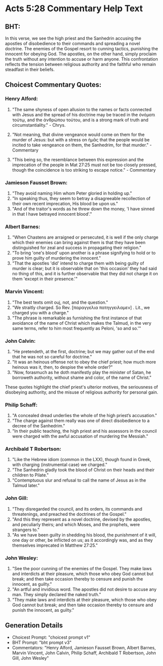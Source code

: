 # Acts 5:28 Commentary Help Text

## BHT:
In this verse, we see the high priest and the Sanhedrin accusing the apostles of disobedience to their commands and spreading a novel doctrine. The enemies of the Gospel resort to cunning tactics, punishing the innocent for obeying God. The apostles, on the other hand, simply proclaim the truth without any intention to accuse or harm anyone. This confrontation reflects the tension between religious authority and the faithful who remain steadfast in their beliefs.

## Choicest Commentary Quotes:
### Henry Alford:
1. "The same shyness of open allusion to the names or facts connected with Jesus and the spread of his doctrine may be traced in the ὀνόματι τούτῳ, and the ἀνθρώπου τούτου, and is a strong mark of truth and circumstantiality." - Chrys.

2. "Not meaning, that divine vengeance would come on them for the murder of Jesus: but with a stress on ἡμᾶς that the people would be incited to take vengeance on them, the Sanhedrim, for that murder." - Commentary

3. "This being so, the resemblance between this expression and the imprecation of the people in Mat 27:25 must not be too closely pressed, though the coincidence is too striking to escape notice." - Commentary

### Jamieson Fausset Brown:
1. "They avoid naming Him whom Peter gloried in holding up." 
2. "In speaking thus, they seem to betray a disagreeable recollection of their own recent imprecation, His blood be upon us." 
3. "And of the traitor's words as he threw down the money, 'I have sinned in that I have betrayed innocent blood'."

### Albert Barnes:
1. "When Chastens are arraigned or persecuted, it is well if the only charge which their enemies can bring against them is that they have been distinguished for zeal and success in propagating their religion." 
2. "To bring 'one's blood' upon another is a phrase signifying to hold or to prove him guilty of murdering the innocent." 
3. "That the apostles 'did' intend to charge them with being guilty of murder is clear; but it is observable that on 'this occasion' they had said no thing of this, and it is further observable that they did not charge it on them 'except in their presence.'"

### Marvin Vincent:
1. "The best texts omit ouj, not, and the question."
2. "We straitly charged. So Rev. [παραγγελια πατηγγειλαμεν] . Lit., we charged you with a charge."
3. "The phrase is remarkable as furnishing the first instance of that avoidance of the name of Christ which makes the Talmud, in the very same terms, refer to him most frequently as Peloni, 'so and so.'"

### John Calvin:
1. "He pretendeth, at the first, doctrine; but we may gather out of the end that he was not so careful for doctrine."
2. "It was an heinous offense not to obey the chief priest; how much more heinous was it, then, to despise the whole order?"
3. "Now, forasmuch as he doth manifestly play the minister of Satan, he borroweth authority, without shame and color, of the name of Christ."

These quotes highlight the chief priest's ulterior motives, the seriousness of disobeying authority, and the misuse of religious authority for personal gain.

### Philip Schaff:
1. "A concealed dread underlies the whole of the high priest’s accusation."
2. "The charge against them really was one of direct disobedience to a decree of the Sanhedrim."
3. "In their public teaching, the high priest and his assessors in the council were charged with the awful accusation of murdering the Messiah."

### Archibald T Robertson:
1. "Like the Hebrew idiom (common in the LXX), though found in Greek, with charging (instrumental case) we charged." 
2. "The Sanhedrin gladly took the blood of Christ on their heads and their children to Pilate."
3. "Contemptuous slur and refusal to call the name of Jesus as in the Talmud later."

### John Gill:
1. "They disregarded the council, and its orders, its commands and threatenings, and preached the doctrines of the Gospel."
2. "And this they represent as a novel doctrine, devised by the apostles, and peculiarly theirs; and which Moses, and the prophets, were strangers to."
3. "As we have been guilty in shedding his blood, the punishment of it will, one day or other, be inflicted on us; as it accordingly was, and as they themselves imprecated in Matthew 27:25."

### John Wesley:
1. "See the poor cunning of the enemies of the Gospel. They make laws and interdicts at their pleasure, which those who obey God cannot but break; and then take occasion thereby to censure and punish the innocent, as guilty."
2. "An artful and invidious word. The apostles did not desire to accuse any man. They simply declared the naked truth."
3. "They make laws and interdicts at their pleasure, which those who obey God cannot but break; and then take occasion thereby to censure and punish the innocent, as guilty."


## Generation Details
- Choicest Prompt: "choicest prompt v1"
- BHT Prompt: "bht prompt v3"
- Commentators: "Henry Alford, Jamieson Fausset Brown, Albert Barnes, Marvin Vincent, John Calvin, Philip Schaff, Archibald T Robertson, John Gill, John Wesley"
